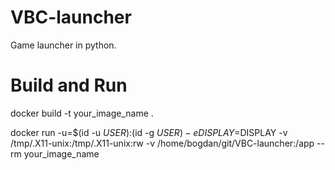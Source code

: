 # VBC-launcher
Game launcher in python.

# Build and Run

docker build -t your_image_name .

docker run -u=$(id -u $USER):$(id -g $USER) -e DISPLAY=$DISPLAY -v /tmp/.X11-unix:/tmp/.X11-unix:rw -v /home/bogdan/git/VBC-launcher:/app --rm your_image_name

